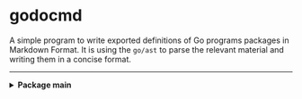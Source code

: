 # godocmd

A simple program to write exported definitions of Go programs packages in Markdown Format.
It is using the `go/ast` to parse the relevant material and writing them in a concise format.

---

<details>
	<summary> <strong> Package main </strong> </summary>	

---

##### Functions:

1. MakeTreeToPrint
2. Scan

---
##### Structs

1. Package
2. StructDecl
3. FuncDecl

---
